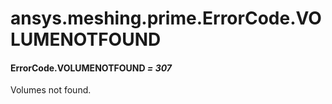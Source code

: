 # ansys.meshing.prime.ErrorCode.VOLUMENOTFOUND



#### ErrorCode.VOLUMENOTFOUND *= 307*

Volumes not found.

<!-- !! processed by numpydoc !! -->
